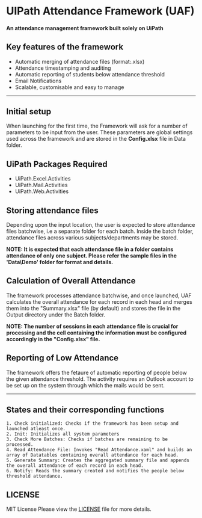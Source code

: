 # UIPath Attendance Framework (UAF)
#### An attendance management framework built solely on UiPath

## Key features of the framework
- Automatic merging of attendance files (format:.xlsx)
- Attendance timestamping and auditing
- Automatic reporting of students below attendance threshold 
- Email Notifications
- Scalable, customisable and easy to manage
---

## Initial setup
When launching for the first time, the Framework will ask for a number of parameters to be input from the user. These parameters are global settings used across the framework and are stored in the **Config.xlsx** file in Data folder.

## UiPath Packages Required
- UiPath.Excel.Activities
- UiPath.Mail.Activities
- UiPath.Web.Activities

## Storing attendance files
Depending upon the input location, the user is expected to store attendance files batchwise, i.e a separate folder for each batch. Inside the batch folder, attendance files across various subjects/departments may be stored. 

**NOTE: It is expected that each attendance file in a folder contains attendance of only one subject. Please refer the sample files in the 'Data\Demo' folder for format and details.** 

## Calculation of Overall Attendance
The framework processes attendance batchwise, and once launched, UAF calculates the overall attendance for each record in each head and merges them into the "Summary.xlsx" file (by default) and stores the file in the Output directory under the Batch folder. 

**NOTE: The number of sessions in each attendance file is crucial for processing and the cell containing the information must be configured accordingly in the "Config.xlsx" file.**

## Reporting of Low Attendance
The framework offers the fetaure of automatic reporting of people below the given attendance threshold. The activity requires an Outlook account to be set up on the system through which the mails would be sent.

---

## States and their corresponding functions
```
1. Check initialized: Checks if the framework has been setup and launched atleast once.
2. Init: Initializes all system parameters
3. Check More Batches: Checks if batches are remaining to be processed.
4. Read Attendance File: Invokes "Read Attendance.xaml" and builds an array of Datatables containing overall attendance for each head.
5. Generate Summary: Creates the aggregated summary file and appends the overall attendance of each record in each head.
6. Notify: Reads the summary created and notifies the people below threshold attendance.  
```
## LICENSE
MIT License
Please view the [LICENSE](https://github.com/jainsamyak/UiPath-Attendance-Framework-UAF/blob/master/LICENSE) file for more details.




